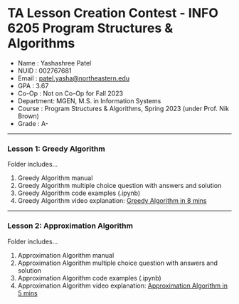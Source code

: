 # TA Lesson Creation Contest - INFO 6205 Program Structures & Algorithms

- Name      : Yashashree Patel
- NUID      : 002767681
- Email     : patel.yasha@northeastern.edu
- GPA       : 3.67
- Co-Op     : Not on Co-Op for Fall 2023
- Department: MGEN, M.S. in Information Systems
- Course    : Program Structures & Algorithms, Spring 2023 (under Prof. Nik Brown)
- Grade     : A-

---

### Lesson 1: Greedy Algorithm
Folder includes...
1. Greedy Algorithm manual
2. Greedy Algorithm multiple choice question with answers and solution
3. Greedy Algorithm code examples (.ipynb)
4. Greedy Algorithm video explanation: [Greedy Algorithm in 8 mins](https://northeastern.zoom.us/rec/share/5XkDGL5-eaMBzboQ4vLkZWWlerzv3pnevfMa8AbvbSgQfPyNly8HfHJCzbCDH_bu.mnGbbhWnQmMVPdke?startTime=1692906478000](https://northeastern.zoom.us/rec/share/oXQjn684AH2k5fDc3eX9Ds3AYeWN_A5X23QIeCzFA-hH3_hHGC4hiuh6bQjDArJ3.wYI9Q1kGrYsc2I_d))

---

### Lesson 2: Approximation Algorithm
Folder includes...
1. Approximation Algorithm manual
2. Approximation Algorithm multiple choice question with answers and solution
3. Approximation Algorithm code examples (.ipynb)
4. Approximation Algorithm video explanation: [Approximation Algorithm in 5 mins](https://northeastern.zoom.us/rec/share/5XkDGL5-eaMBzboQ4vLkZWWlerzv3pnevfMa8AbvbSgQfPyNly8HfHJCzbCDH_bu.mnGbbhWnQmMVPdke?startTime=1692906478000](https://northeastern.zoom.us/rec/share/7eF0LS7HxGT6hbAsgg_NIDrxgMkivQmRgpzMqiLE5l94zyCq4PQp6ucycT0PkXa3.S6bacbFnFUGZn24G)https://northeastern.zoom.us/rec/share/7eF0LS7HxGT6hbAsgg_NIDrxgMkivQmRgpzMqiLE5l94zyCq4PQp6ucycT0PkXa3.S6bacbFnFUGZn24G)
